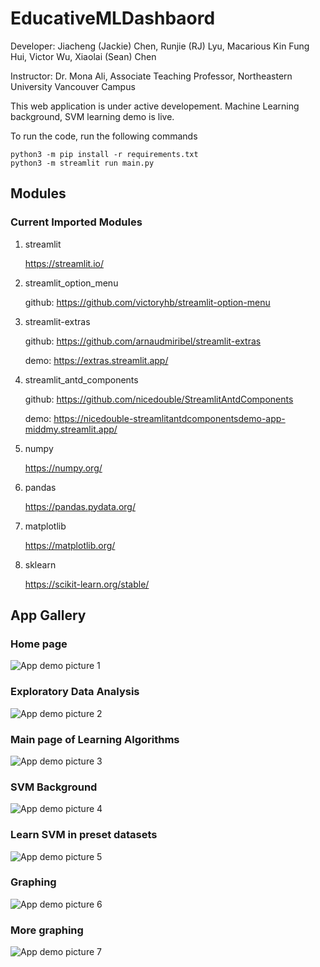 # EducativeMLDashbaord

Developer: Jiacheng (Jackie) Chen, Runjie (RJ) Lyu, Macarious Kin Fung Hui, Victor Wu, Xiaolai (Sean) Chen

Instructor: Dr. Mona Ali, Associate Teaching Professor, Northeastern University Vancouver Campus

This web application is under active developement. Machine Learning background, SVM learning demo is live.

To run the code, run the following commands
```
python3 -m pip install -r requirements.txt
python3 -m streamlit run main.py
```

## Modules

### Current Imported Modules
1. streamlit 

    https://streamlit.io/
2. streamlit_option_menu 
    
    github: https://github.com/victoryhb/streamlit-option-menu
3. streamlit-extras
    
    github: https://github.com/arnaudmiribel/streamlit-extras
    
    demo: https://extras.streamlit.app/
4. streamlit_antd_components 
    
    github: https://github.com/nicedouble/StreamlitAntdComponents
    
    demo: https://nicedouble-streamlitantdcomponentsdemo-app-middmy.streamlit.app/
5. numpy
   
   https://numpy.org/
6. pandas
   
   https://pandas.pydata.org/
7. matplotlib
   
   https://matplotlib.org/
8. sklearn
   
   https://scikit-learn.org/stable/

## App Gallery
### Home page

![App demo picture 1](res/appDemo1.png)

### Exploratory Data Analysis

![App demo picture 2](res/appDemo2.png)

### Main page of Learning Algorithms

![App demo picture 3](res/appDemo3.png)

### SVM Background

![App demo picture 4](res/appDemo4.png)

### Learn SVM in preset datasets

![App demo picture 5](res/appDemo5.png)

### Graphing

![App demo picture 6](res/appDemo6.png)

### More graphing

![App demo picture 7](res/appDemo7.png)